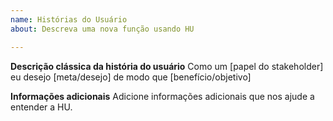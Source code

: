 ```yaml
---
name: Histórias do Usuário
about: Descreva uma nova função usando HU

---
```


**Descrição clássica da história do usuário**
Como um [papel do stakeholder]
eu desejo [meta/desejo]
de modo que [benefício/objetivo]

**Informações adicionais**
Adicione informações adicionais que nos ajude a entender a HU.
